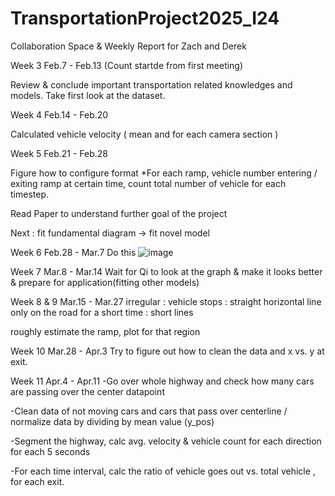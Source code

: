 # TransportationProject2025_I24

Collaboration Space & Weekly Report for Zach and Derek

Week 3  Feb.7 - Feb.13 (Count startde from first meeting) 

Review & conclude important transportation related knowledges and models.
Take first look at the dataset.



Week 4 Feb.14 - Feb.20

Calculated vehicle velocity ( mean and for each camera section )



Week 5 Feb.21 - Feb.28

Figure how to configure format 
*For each ramp, vehicle number entering / exiting ramp at certain time, count total number of vehicle for each timestep.

Read Paper to understand further goal of the project

Next : fit fundamental diagram -> fit novel model

Week 6 Feb.28 - Mar.7
Do this
![image](https://github.com/user-attachments/assets/6298089d-0271-4cf2-a6b6-90d078cf2dc4)

Week 7 Mar.8 - Mar.14
Wait for Qi to look at the graph & make it looks better & prepare for application(fitting other models)

Week 8 & 9 Mar.15 - Mar.27
irregular :  vehicle stops : straight horizontal line
only on the road for a short time : short lines

roughly estimate the ramp, plot for that region 

Week 10 Mar.28 - Apr.3
Try to figure out how to clean the data and x vs. y at exit.

Week 11 Apr.4 - Apr.11
-Go over whole highway and check how many cars are passing over the center datapoint

-Clean data of not moving cars and cars that pass over centerline / normalize data by dividing by mean value (y_pos)

-Segment the highway, calc avg. velocity & vehicle count for each direction for each 5 seconds

-For each time interval, calc the ratio of vehicle goes out  vs. total vehicle , for each exit.
 
